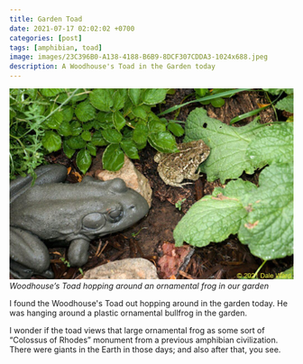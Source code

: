```yaml
---
title: Garden Toad
date: 2021-07-17 02:02:02 +0700
categories: [post]
tags: [amphibian, toad]
image: images/23C396B0-A138-4188-B6B9-8DCF307CDDA3-1024x688.jpeg
description: A Woodhouse's Toad in the Garden today
---
```


![picture](images/23C396B0-A138-4188-B6B9-8DCF307CDDA3-1024x688.jpeg)
*Woodhouse’s Toad hopping around an ornamental frog in our garden*

I found the Woodhouse's Toad out hopping around in the garden today. He was hanging around a plastic ornamental bullfrog in the garden.

I wonder if the toad views that large ornamental frog as some sort of “Colossus of Rhodes” monument from a previous amphibian civilization. There were giants in the Earth in those days; and also after that, you see.
